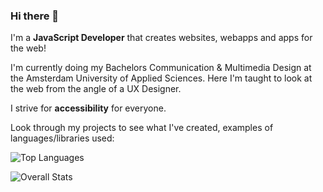 
### Hi there 👋

<div class="intro">
  
<div>
I'm a <b>JavaScript Developer</b> that creates websites, webapps and apps for the web!
  
I'm currently doing my Bachelors Communication & Multimedia Design at the Amsterdam University of Applied Sciences. Here I'm taught to look at 
the web from the angle of a UX Designer. 
  
  I strive for <b>accessibility</b> for everyone.

Look through my projects to see what I've created, examples of languages/libraries used:
    
![Top Languages](https://github-readme-stats.vercel.app/api/top-langs/?username=Vincentvanleeuwen)  
</div>
 


![Overall Stats](https://github-readme-stats.vercel.app/api?username=Vincentvanleeuwen&count_private=true&show_icons=true&hide=contribs)
</div>


<!--
**Vincentvanleeuwen/Vincentvanleeuwen** is a ✨ _special_ ✨ repository because its `README.md` (this file) appears on your GitHub profile.

Here are some ideas to get you started:

- 🔭 I’m currently working on ...
- 🌱 I’m currently learning ...
- 👯 I’m looking to collaborate on ...
- 🤔 I’m looking for help with ...
- 💬 Ask me about ...
- 📫 How to reach me: ...
- 😄 Pronouns: ...
- ⚡ Fun fact: ...
<style>
.intro {
  display:flex; 
  flex-direction:row;
}
</style>
-->

